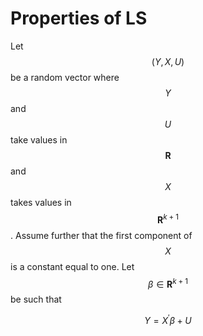 # Properties of LS

Let $$(Y, X, U)$$ be a random vector where $$Y$$ and $$U$$ take values in $$\mathbf{R}$$ and $$X$$ takes values in $$\mathbf{R}^{k+1}$$. Assume further that the first component of $$X$$ is a constant equal to one. Let $$\beta \in \mathbf{R}^{k+1}$$ be such that

$$
Y=X^{\prime} \beta+U
$$

